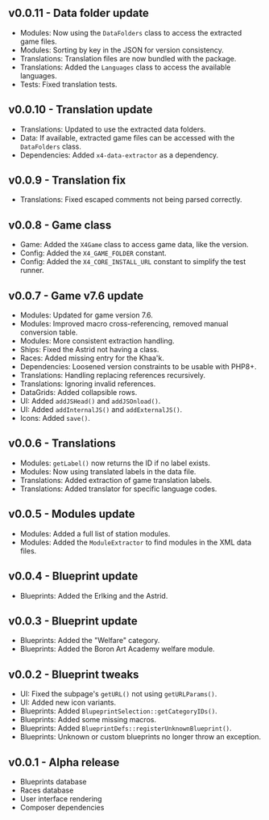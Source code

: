 ## v0.0.11 - Data folder update
- Modules: Now using the `DataFolders` class to access the extracted game files.
- Modules: Sorting by key in the JSON for version consistency.
- Translations: Translation files are now bundled with the package.
- Translations: Added the `Languages` class to access the available languages.
- Tests: Fixed translation tests.

## v0.0.10 - Translation update
- Translations: Updated to use the extracted data folders.
- Data: If available, extracted game files can be accessed with the `DataFolders` class.
- Dependencies: Added `x4-data-extractor` as a dependency.

## v0.0.9 - Translation fix
- Translations: Fixed escaped comments not being parsed correctly.

## v0.0.8 - Game class
- Game: Added the `X4Game` class to access game data, like the version.
- Config: Added the `X4_GAME_FOLDER` constant.
- Config: Added the `X4_CORE_INSTALL_URL` constant to simplify the test runner.

## v0.0.7 - Game v7.6 update
- Modules: Updated for game version 7.6.
- Modules: Improved macro cross-referencing, removed manual conversion table.
- Modules: More consistent extraction handling.
- Ships: Fixed the Astrid not having a class.
- Races: Added missing entry for the Khaa'k.
- Dependencies: Loosened version constraints to be usable with PHP8+.
- Translations: Handling replacing references recursively.
- Translations: Ignoring invalid references.
- DataGrids: Added collapsible rows.
- UI: Added `addJSHead()` and `addJSOnload()`.
- UI: Added `addInternalJS()` and `addExternalJS()`.
- Icons: Added `save()`.

## v0.0.6 - Translations
- Modules: `getLabel()` now returns the ID if no label exists.
- Modules: Now using translated labels in the data file.
- Translations: Added extraction of game translation labels.
- Translations: Added translator for specific language codes.

## v0.0.5 - Modules update
- Modules: Added a full list of station modules.
- Modules: Added the `ModuleExtractor` to find modules in the XML data files.

## v0.0.4 - Blueprint update
- Blueprints: Added the Erlking and the Astrid.

## v0.0.3 - Blueprint update
- Blueprints: Added the "Welfare" category.
- Blueprints: Added the Boron Art Academy welfare module.

## v0.0.2 - Blueprint tweaks
- UI: Fixed the subpage's `getURL()` not using `getURLParams()`.
- UI: Added new icon variants.
- Blueprints: Added `BlupeprintSelection::getCategoryIDs()`.
- Blueprints: Added some missing macros.
- Blueprints: Added `BlueprintDefs::registerUnknownBlueprint()`.
- Blueprints: Unknown or custom blueprints no longer throw an exception.

## v0.0.1 - Alpha release
- Blueprints database
- Races database
- User interface rendering
- Composer dependencies
